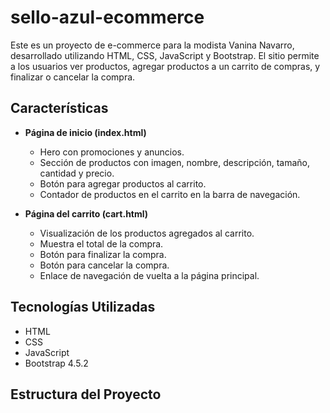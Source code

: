 # sello-azul-ecommerce

Este es un proyecto de e-commerce para la modista Vanina Navarro, desarrollado utilizando HTML, CSS, JavaScript y Bootstrap. El sitio permite a los usuarios ver productos, agregar productos a un carrito de compras, y finalizar o cancelar la compra.

## Características

- **Página de inicio (index.html)**
  - Hero con promociones y anuncios.
  - Sección de productos con imagen, nombre, descripción, tamaño, cantidad y precio.
  - Botón para agregar productos al carrito.
  - Contador de productos en el carrito en la barra de navegación.

- **Página del carrito (cart.html)**
  - Visualización de los productos agregados al carrito.
  - Muestra el total de la compra.
  - Botón para finalizar la compra.
  - Botón para cancelar la compra.
  - Enlace de navegación de vuelta a la página principal.

## Tecnologías Utilizadas

- HTML
- CSS
- JavaScript
- Bootstrap 4.5.2

## Estructura del Proyecto

